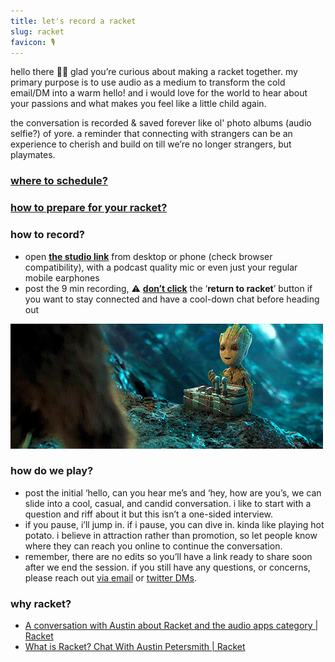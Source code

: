 ```yaml
---
title: let's record a racket
slug: racket
favicon: 🎙
---
```


hello there 👋🏽 glad you’re curious about making a racket together. my primary purpose is to use audio as a medium to transform the cold email/DM into a warm hello! and i would love for the world to hear about your passions and what makes you feel like a little child again.

the conversation is recorded & saved forever like ol' photo albums (audio selfie?) of yore. a reminder that connecting with strangers can be an experience to cherish and build on till we’re no longer strangers, but playmates.

### [where to schedule?](https://calendly.com/reddy2go/playtime)

### [how to prepare for your racket?](https://racket.com/reddy2go/rhYhn)

### how to record?
- open **[the studio link](https://racket.com/studio/reddy2go)** from desktop or phone (check browser compatibility), with a podcast quality mic or even just your regular mobile earphones
- post the 9 min recording, ⚠️ **[don’t click](https://twitter.com/DominicZijlstra/status/1404034289671544834)** the ‘**return to racket**’ button if you want to stay connected and have a cool-down chat before heading out

![assets/images/groot-gif-20.gif](assets/images/groot-gif-20.gif)

### how do we play?
- post the initial ‘hello, can you hear me’s and ‘hey, how are you’s, we can slide into a cool, casual, and candid conversation. i like to start with a question and riff about it but this isn’t a one-sided interview.
- if you pause, i’ll jump in. if i pause, you can dive in. kinda like playing hot potato. i believe in attraction rather than promotion, so let people know where they can reach you online to continue the conversation.
- remember, there are no edits so you’ll have a link ready to share soon after we end the session. if you still have any questions, or concerns, please reach out [via email](mailto:reddy2go@hey.com) or [twitter DMs](https://twitter.com/reddy2go).

### why racket?
- [A conversation with Austin about Racket and the audio apps category | Racket](https://racket.com/hnshah/rB3tH)
- [What is Racket? Chat With Austin Petersmith | Racket](https://racket.com/mailecabral/rYaHa)